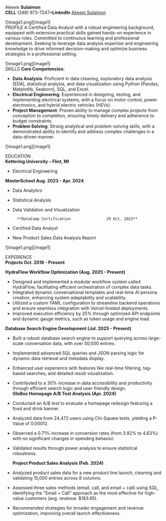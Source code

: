 Akeem **Sulaimon**    
**CELL** (248) 973-7247•**LinkedIn** [Akeem Sulaimon](https://www.linkedin.com/in/akeemsulaimon)

![image1.png][image1]  
PROFILE	A Certified Data Analyst with a robust engineering background, equipped with extensive practical skills gained hands-on experience in various roles. Committed to continuous learning and professional development. Seeking to leverage data analysis expertise and engineering knowledge to drive informed decision-making and optimize business strategies in a professional setting.

![image1.png][image1]  
SKILLS   **Core Competencies:**

* **Data Analysis**: Proficient in data cleaning, exploratory data analysis (EDA), statistical analysis, and data visualization using Python (Pandas, Matplotlib, Seaborn), SQL, and Excel.  
* **Electrical Engineering**: Experienced in designing, testing, and implementing electrical systems, with a focus on motor control, power electronics, and hybrid electric vehicles (HEVs).  
* **Project Management**: Proven ability to manage complex projects from conception to completion, ensuring timely delivery and adherence to budget constraints.  
* **Problem Solving**: Strong analytical and problem-solving skills, with a demonstrated ability to identify and address complex challenges in a data-driven manner.

![image1.png][image1]

EDUCATION   
**Kettering University – Flint, MI** 

* Electrical Engineering  

**MasterSchool**						**Aug. 2023 \- Apr. 2024**

* Data Analytics  
* Statistical Analysis  
* Data Validation and Visualization

		**DataCamp Certification 				29 Oct. 2023**

* Certified Data Analyst  
* New Product Sales Data Analysis Report 

![image1.png][image1]

EXPERIENCE	
**Projects						Oct. 2016 \- Present**

**HydraFlow Workflow Optimization (Aug. 2025 \- Present)**

* Designed and implemented a modular workflow system called HydraFlow, facilitating efficient orchestration of complex data tasks.  
* Integrated dynamic conversational templates and real-time AI persona creation, enhancing system adaptability and scalability.  
* Utilized a custom YAML configuration to streamline backend operations and ensure seamless integration with Vercel-hosted deployments.  
* Improved execution efficiency by 25% through optimized API endpoints and dynamic gauge metrics, such as token usage and engine load.

**Database Search Engine Development (Jul. 2025 \- Present)**

* Built a robust database search engine to support querying across large-scale conversation data, with over 50,000 entries.  
* Implemented advanced SQL queries and JSON parsing logic for dynamic data retrieval and metadata display.  
* Enhanced user experience with features like real-time filtering, tag-based searches, and detailed result visualization.  
* Contributed to a 30% increase in data accessibility and productivity through efficient search logic and user-friendly design.  
  **GloBox Homepage A/B Test Analysis (Apr. 2024\)**  
* Conducted an A/B test to evaluate a homepage redesign featuring a food and drink banner.  
* Analyzed data from 24,472 users using Chi-Square tests, yielding a P-Value of 0.00012.  
* Observed a 0.71% increase in conversion rates (from 3.92% to 4.63%) with no significant changes in spending behavior.  
* Validated results through power analysis to ensure statistical robustness.

  **Project Product Sales Analysis (Feb. 2024\)**

* Analyzed product sales data for a new product line launch, cleaning and validating 15,000 entries across 8 columns.  
* Assessed three sales methods (email, call, and email \+ call) using SQL, identifying the "Email \+ Call" approach as the most effective for high-value customers (avg. revenue: $183.65).  
* Recommended strategies for broader engagement and revenue optimization, improving overall launch effectiveness.
